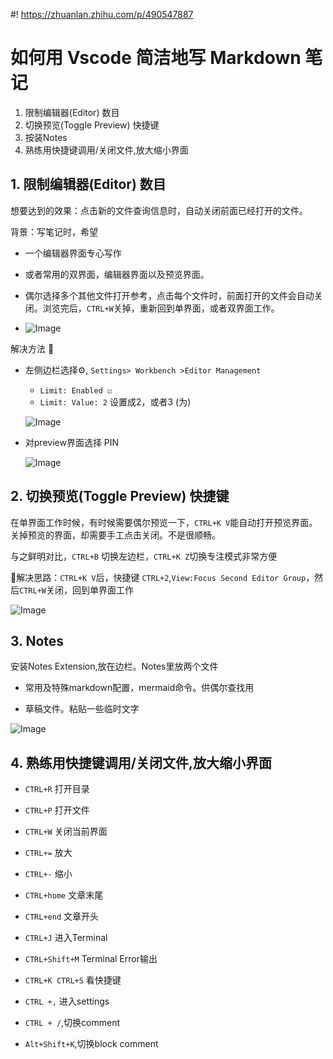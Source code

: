 #! https://zhuanlan.zhihu.com/p/490547887

# 如何用 Vscode 简洁地写 Markdown 笔记

1. 限制编辑器(Editor) 数目
2. 切换预览(Toggle Preview) 快捷键
3. 按装Notes
4. 熟练用快捷键调用/关闭文件,放大缩小界面

## 1. 限制编辑器(Editor) 数目

想要达到的效果：点击新的文件查询信息时，自动关闭前面已经打开的文件。

背景：写笔记时，希望

- 一个编辑器界面专心写作

- 或者常用的双界面，编辑器界面以及预览界面。

- 偶尔选择多个其他文件打开参考，点击每个文件时，前面打开的文件会自动关闭。浏览完后，`CTRL+W`关掉，重新回到单界面，或者双界面工作。

- ![Image](https://pic4.zhimg.com/80/v2-3a7c80af7e549d4c3272fd658386cf4e.gif)

解决方法 📝

- 左侧边栏选择⚙️, `Settings> Workbench >Editor Management`

    - `Limit: Enabled ☑️`
    - `Limit: Value: 2` 设置成2，或者3 (为)

    ![Image](https://pic4.zhimg.com/80/v2-fb6ed8d07287a30001981fdd0adb5019.png)

- 对preview界面选择 PIN

    ![Image](https://pic4.zhimg.com/80/v2-9df42bdcfa069f8179602645efb49bb8.png)


## 2. 切换预览(Toggle Preview) 快捷键

在单界面工作时候，有时候需要偶尔预览一下，`CTRL+K V`能自动打开预览界面。关掉预览的界面，却需要手工点击关闭。不是很顺畅。

与之鲜明对比，`CTRL+B` 切换左边栏，`CTRL+K Z`切换专注模式非常方便

📝解决思路：`CTRL+K V`后，快捷键 `CTRL+2`,`View:Focus Second Editor Group`，然后`CTRL+W`关闭，回到单界面工作

![Image](https://pic4.zhimg.com/80/v2-3d7cee6f771493c08dbd078fbeec5ea4.gif)

## 3. Notes

安装Notes Extension,放在边栏。Notes里放两个文件

- 常用及特殊markdown配置，mermaid命令。供偶尔查找用

- 草稿文件。粘贴一些临时文字

![Image](https://pic4.zhimg.com/80/v2-1adff2b072eca877f653327a5e009651.png)

## 4. 熟练用快捷键调用/关闭文件,放大缩小界面

- `CTRL+R` 打开目录

- `CTRL+P` 打开文件

- `CTRL+W` 关闭当前界面

- `CTRL+=`  放大

- `CTRL+-`  缩小

- `CTRL+home` 文章末尾

- `CTRL+end` 文章开头

- `CTRL+J`  进入Terminal

- `CTRL+Shift+M` Terminal Error输出

- `CTRL+K CTRL+S` 看快捷键

- `CTRL +,` 进入settings

- `CTRL + /`,切换comment

- `Alt+Shift+K`,切换block comment
